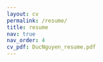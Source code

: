 ```yaml
---
layout: cv
permalink: /resume/
title: resume
nav: true
nav_order: 4
cv_pdf: DucNguyen_resume.pdf
---
```

